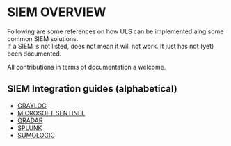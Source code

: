# SIEM OVERVIEW
Following are some references on how ULS can be implemented alng some common SIEM solutions.  
If a SIEM is not listed, does not mean it will not work. It just has not (yet) been documented.

All contributions in terms of documentation a welcome.

## SIEM Integration guides (alphabetical)
- [GRAYLOG](./GRAYLOG/README.md)
- [MICROSOFT SENTINEL](./SENTINEL/Readme.md)
- [QRADAR](./QRADAR/README.md)
- [SPLUNK](./SPLUNK/README.md)
- [SUMOLOGIC](./SUMOLOGIC/README.md)

